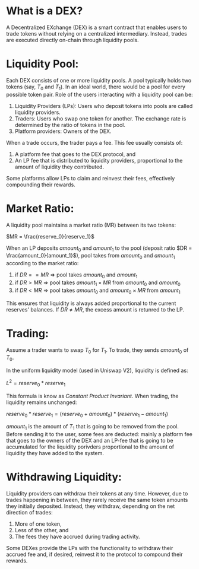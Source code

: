 # What is a DEX?

A Decentralized EXchange (DEX) is a smart contract that enables users to trade tokens without relying on a centralized intermediary. Instead, trades are executed directly on-chain through liquidity pools.

# Liquidity Pool:

Each DEX consists of one or more liquidity pools. A pool typically holds two tokens (say, $T_0$ and $T_1$). 
In an ideal world, there would be a pool for every possible token pair.
Role of the users interacting with a liquidity pool can be:

1. Liquidity Providers (LPs): Users who deposit tokens into pools are called liquidity providers.
2. Traders: Users who swap one token for another. The exchange rate is determined by the ratio of tokens in the pool.
3. Platform providers: Owners of the DEX.


When a trade occurs, the trader pays a fee. This fee usually consists of:
1. A platform fee that goes to the DEX protocol, and
2. An LP fee that is distributed to liquidity providers, proportional to the amount of liquidity they contributed.

Some platforms allow LPs to claim and reinvest their fees, effectively compounding their rewards.

# Market Ratio:

A liquidity pool maintains a market ratio (MR) between its two tokens:

$MR = \frac{reserve_0}{reserve_1}$

When an LP deposits $amount_0$ and $amount_1$ to the pool (deposit ratio $DR = \frac{amount_0}{amount_1}$), pool takes from $amount_0$ and $amount_1$ according to the market ratio:

1. if $DR == MR$ => pool takes $amount_0$ and $amount_1$
2. if $DR >  MR$ => pool takes $amount_1 \times MR$ from $amount_0$ and $amount_0$
3. if $DR <  MR$ => pool takes $amount_0$ and $amount_0 \times MR$ from $amount_1$

This ensures that liquidity is always added proportional to the current reserves' balances.
If $DR \ne MR$, the excess amount is retunred to the LP.

# Trading:

Assume a trader wants to swap $T_0$ for $T_1$. To trade, they sends $amount_0$ of $T_0$.

In the uniform liquidity model (used in Uniswap V2), liquidity is defined as:

$L^2 = reserve_0 * reserve_1$

This formula is know as *Constant Product Invariant*. When trading, the liquidity remains unchanged:

$reserve_0 * reserve_1 = (reserve_0 + amount_0) * (reserve_1 - amount_1)$

$amount_1$ is the amount of $T_1$ that is going to be removed from the pool. Before sending
it to the user, some fees are deducted: mainly a platform fee that goes to the owners of the
DEX and an LP-fee that is going to be accumulated for the liquidity porivders proportional to the 
amount of liquidity they have added to the system.

# Withdrawing Liquidity:

Liquidity providers can withdraw their tokens at any time. However, due to trades happening in between, they rarely receive the same token amounts they initially deposited. Instead, they withdraw, depending on the net direction of trades:

1. More of one token,
2. Less of the other, and
3. The fees they have accrued during trading activity.

Some DEXes provide the LPs with the functionality to withdraw their accrued fee and, if desired, reinvest it to
the protocol to compound their rewards.